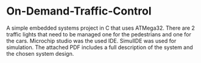 # On-Demand-Traffic-Control

A simple embedded systems project in C that uses ATMega32. 
There are 2 traffic lights that need to be managed one for the pedestrians and one for the cars.
Microchip studio was the used IDE.
SimulIDE was used for simulation.
The attached PDF includes a full description of the system and the chosen system design.

